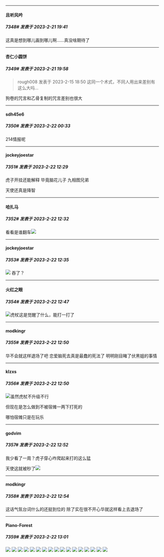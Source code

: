 
*****

####  且听风吟  
##### 7348#       发表于 2023-2-21 19:41

这真是想到哪儿画到哪儿啊……真没啥期待了


*****

####  杏仁小圆饼  
##### 7349#       发表于 2023-2-21 19:58

<blockquote>rough008 发表于 2023-2-15 18:50
这同一个术式，不同人用出来差别有这么大吗…</blockquote>
狗卷的咒言和乙骨复制的咒言差别也很大


*****

####  sdh45e6  
##### 7350#       发表于 2023-2-22 00:33

214情报呢


*****

####  jockeyjoestar  
##### 7351#       发表于 2023-2-22 12:29

虎子开挂还能解释 毕竟脑花儿子 九相图兄弟 

天使还真是降智

*****

####  哈扎马  
##### 7352#       发表于 2023-2-22 12:32

看看是谁翻车<img src="https://static.saraba1st.com/image/smiley/face2017/037.png" referrerpolicy="no-referrer">

*****

####  jockeyjoestar  
##### 7353#       发表于 2023-2-22 12:35

<img src="https://static.saraba1st.com/image/smiley/face2017/055.png" referrerpolicy="no-referrer"> 吞了？

*****

####  火红之眼  
##### 7354#       发表于 2023-2-22 12:47

<img src="https://static.saraba1st.com/image/smiley/face2017/001.png" referrerpolicy="no-referrer">虎杖这是觉醒了什么，能打一打了

*****

####  modkingr  
##### 7355#       发表于 2023-2-22 12:50

华不会就这样退场了吧 恋爱脑死去真是最蠢的死法了 明明刚目睹了伏黑姐的事情

*****

####  klzxs  
##### 7356#       发表于 2023-2-22 12:50

<img src="https://static.saraba1st.com/image/smiley/face2017/091.png" referrerpolicy="no-referrer">虽然虎杖不升级不行

但现在是怎么做到不被宿傩一两下打死的

哪怕宿傩只是在玩乐


*****

####  godvim  
##### 7357#       发表于 2023-2-22 12:52

我少看了一周？虎子穿心咋爬起来打的这么猛

天使这就被秒了<img src="https://static.saraba1st.com/image/smiley/face2017/049.png" referrerpolicy="no-referrer">

*****

####  modkingr  
##### 7358#       发表于 2023-2-22 12:54

这话气氛台词什么的还挺到位的 除了实在很不开心华就这样看上去退场了

*****

####  Piano-Forest  
##### 7359#       发表于 2023-2-22 13:01

<img src="https://p.sda1.dev/10/cefaeb75cda06bae24c0ec3ee7b3be4d/20230222_125835.jpg" referrerpolicy="no-referrer">
<img src="https://p.sda1.dev/10/7b33743541a50740ffd701c28c99066d/20230222_125838.jpg" referrerpolicy="no-referrer">
<img src="https://p.sda1.dev/10/cdd41292cc8bfc4200951ce7eed0805c/20230222_125840.jpg" referrerpolicy="no-referrer">
<img src="https://p.sda1.dev/10/5f753dde94a6dc188f5aa944dd05c7d2/20230222_125842.jpg" referrerpolicy="no-referrer">
<img src="https://p.sda1.dev/10/5eb8563e8d79371d1ae5f0dc3e993005/20230222_125843.jpg" referrerpolicy="no-referrer">
<img src="https://p.sda1.dev/10/41753cbca6b137e068a16db30d25e5d6/20230222_125847.jpg" referrerpolicy="no-referrer">
<img src="https://p.sda1.dev/10/ebafcba7605c82001602686a374e7d31/20230222_125850.jpg" referrerpolicy="no-referrer">
<img src="https://p.sda1.dev/10/f596cfb86da201888202c153c19cc97e/20230222_125851.jpg" referrerpolicy="no-referrer">
<img src="https://p.sda1.dev/10/e43a300c9c3433e1240e4058a2454d74/20230222_125854.jpg" referrerpolicy="no-referrer">
<img src="https://p.sda1.dev/10/2fa38138f33b515e4d5c460a96652189/20230222_125856.jpg" referrerpolicy="no-referrer">
<img src="https://p.sda1.dev/10/477ea7d4f33951db461a0b025cd555f5/20230222_125858.jpg" referrerpolicy="no-referrer">
<img src="https://p.sda1.dev/10/c7f9d066696616890082dded935a84b3/20230222_125859.jpg" referrerpolicy="no-referrer">
<img src="https://p.sda1.dev/10/2f2d991141588546f9d03b7157dd1b06/20230222_125902.jpg" referrerpolicy="no-referrer">
<img src="https://p.sda1.dev/10/f162d9a8df9050439c132ca4bf3ccc9a/20230222_125903.jpg" referrerpolicy="no-referrer">
<img src="https://p.sda1.dev/10/6f1e50d9a74266191727f737ae38607e/20230222_125907.jpg" referrerpolicy="no-referrer">
<img src="https://p.sda1.dev/10/0f39e32809beae5e149eb7e51f023d01/20230222_125909.jpg" referrerpolicy="no-referrer">
<img src="https://p.sda1.dev/10/00d6b8bafbb233e4b9385309ca93165d/20230222_125910.jpg" referrerpolicy="no-referrer">

